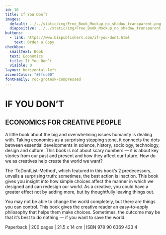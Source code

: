 ```yaml
---
id: 10
title: If You Don’t
images:
  default: ../../static/img/Free_Book_Mockup_no_shadow_transparent.png
  diapositive: ../../static/img/Free_Book_Mockup_no_shadow_transparent.png
buttons:
  - link: https://www.bispublishers.com/if-you-dont.html
    text: Order a Copy
checkbox:
  smallText: Book
  text: Economics
  title: If You Don’t
  visible: 0
layout: horizontal-left
accentColor: "#ffcc00"
fontFamily: roc-grotesk-compressed
---
```


# IF YOU DON’T

## ECONOMICS FOR CREATIVE PEOPLE

A little book about the big and overwhelming issues humanity is dealing with. Taking economics as a surprising stepping stone, it connects the dots between essential developments in science, history, sociology, technology, design and culture. This book is not about scary numbers — it is about key stories from our past and present and how they affect our future. How do we as creatives help create the world we want?

The ‘ToDontList-Method’, which featured in this book’s 2 predecessors, unveils a surprising truth: sometimes, the best action is inaction. This book gives you insight into how simple choices affect the manner in which we designed and can redesign our world. As a creative, you could have a greater effect not by adding more, but by thoughtfully leaving things out.

You may not be able to change the world completely, but there are things you can control. This book gives the creative reader an easy-to-apply philosophy that helps them make choices. Sometimes, the outcome may be that it’s best to do nothing — if you want to save the world.

Paperback | 200 pages | 21.5 x 14 cm | ISBN 978 90 6369 423 4
